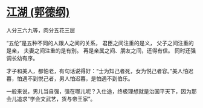 # [江湖 (郭德纲)](https://github.com/Luckyyyyyyy/phh-blog/issues/36)

人分三六九等，肉分五花三层

“五伦”是五种不同的人跟人之间的关系，
君臣之间注重的是义，
父子之间注重的是亲，
夫妻之间注重的是有别。
再是亲属之间、朋友之间，还得有信。
同时还强调长幼有序。

才子和美人，都怕老，有句话说得好：“士为知己者死，女为悦己者容。”美人怕迟暮，怕遇不到悦己者，男人怕迟暮，是怕遇不到伯乐。

一般来说，男儿当自强，强在哪儿呢？入仕途，终极理想就是治国平天下，因为那会儿追求“学会文武艺，货与帝王家”。